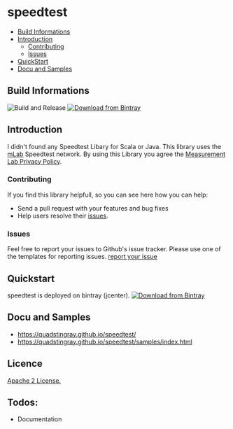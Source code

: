 # speedtest
- [Build Informations](#build-informations)
- [Introduction](#introduction)
  - [Contributing](#contributing)
  - [Issues](#issues)
- [QuickStart](#quickstart)
- [Docu and Samples](#docu-and-samples)
  
## Build Informations
![Build and Release](https://github.com/QuadStingray/speedtest/workflows/Build%20and%20Release/badge.svg)
[ ![Download from Bintray](https://api.bintray.com/packages/quadstingray/maven/speedtest/images/download.svg) ](https://bintray.com/quadstingray/maven/speedtest/_latestVersion)

## Introduction
I didn't found any Speedtest Libary for Scala or Java. This library uses the [mLab](https://speed.measurementlab.net/#/) Speedtest network. By using this Library you agree the [Measurement Lab Privacy Policy](https://www.measurementlab.net/privacy/).

### Contributing
If you find this library helpfull, so you can see here how you can help:
- Send a pull request with your features and bug fixes
- Help users resolve their [issues](https://github.com/QuadStingray/speedtest/issues).

### Issues
Feel free to report your issues to Github's issue tracker. Please use one of the templates for reporting issues. [report your issue](https://github.com/QuadStingray/speedtest/issues/new/choose)

## Quickstart
speedtest is deployed on bintray (jcenter).
[ ![Download from Bintray](https://api.bintray.com/packages/quadstingray/maven/speedtest/images/download.svg) ](https://bintray.com/quadstingray/maven/speedtest/_latestVersion)


## Docu and Samples
* https://quadstingray.github.io/speedtest/
* https://quadstingray.github.io/speedtest/samples/index.html

## Licence
[Apache 2 License.](https://github.com/QuadStingray/speedtest/blob/master/LICENSE)

## Todos:
* Documentation
